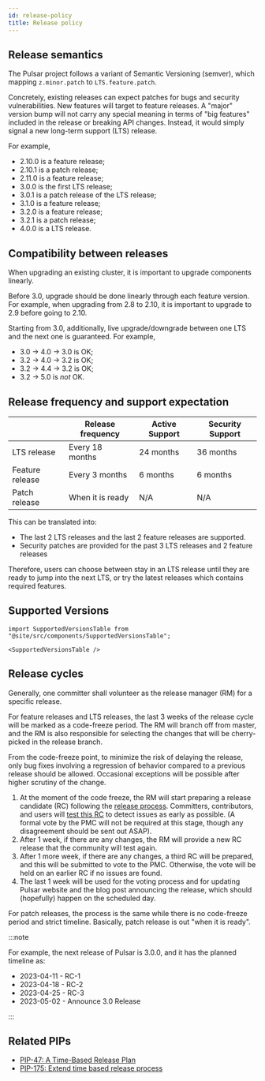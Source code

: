 ```yaml
---
id: release-policy
title: Release policy
---
```


## Release semantics

The Pulsar project follows a variant of Semantic Versioning (semver), which mapping `z.minor.patch` to `LTS.feature.patch`.

Concretely, existing releases can expect patches for bugs and security vulnerabilities. New features will target to feature releases. A "major" version bump will not carry any special meaning in terms of "big features" included in the release or breaking API changes. Instead, it would simply signal a new long-term support (LTS) release.

For example,

* 2.10.0 is a feature release;
* 2.10.1 is a patch release;
* 2.11.0 is a feature release;
* 3.0.0 is the first LTS release;
* 3.0.1 is a patch release of the LTS release;
* 3.1.0 is a feature release;
* 3.2.0 is a feature release;
* 3.2.1 is a patch release;
* 4.0.0 is a LTS release.

## Compatibility between releases

When upgrading an existing cluster, it is important to upgrade components linearly.

Before 3.0, upgrade should be done linearly through each feature version. For example, when upgrading from 2.8 to 2.10, it is important to upgrade to 2.9 before going to 2.10.

Starting from 3.0, additionally, live upgrade/downgrade between one LTS and the next one is guaranteed. For example,

* 3.0 -> 4.0 -> 3.0 is OK;
* 3.2 -> 4.0 -> 3.2 is OK;
* 3.2 -> 4.4 -> 3.2 is OK;
* 3.2 -> 5.0 is _not_ OK.

## Release frequency and support expectation

|                 | Release frequency | Active Support | Security Support |
|-----------------|-------------------|----------------|------------------|
| LTS release     | Every 18 months   | 24 months      | 36 months        |
| Feature release | Every 3 months    | 6 months       | 6 months         |
| Patch release   | When it is ready  | N/A            | N/A              |

This can be translated into:

* The last 2 LTS releases and the last 2 feature releases are supported.
* Security patches are provided for the past 3 LTS releases and 2 feature releases

Therefore, users can choose between stay in an LTS release until they are ready to jump into the next LTS, or try the latest releases which contains required features.

## Supported Versions

````mdx-code-block
import SupportedVersionsTable from "@site/src/components/SupportedVersionsTable";

<SupportedVersionsTable />
````

## Release cycles

Generally, one committer shall volunteer as the release manager (RM) for a specific release.

For feature releases and LTS releases, the last 3 weeks of the release cycle will be marked as a code-freeze period. The RM will branch off from master, and the RM is also responsible for selecting the changes that will be cherry-picked in the release branch.

From the code-freeze point, to minimize the risk of delaying the release, only bug fixes involving a regression of behavior compared to a previous release should be allowed. Occasional exceptions will be possible after higher scrutiny of the change.

1. At the moment of the code freeze, the RM will start preparing a release candidate (RC) following the [release process](release-process.md). Committers, contributors, and users will [test this RC](validate-release-candidate.md) to detect issues as early as possible. (A formal vote by the PMC will not be required at this stage, though any disagreement should be sent out ASAP).
2. After 1 week, if there are any changes, the RM will provide a new RC release that the community will test again.
3. After 1 more week, if there are any changes, a third RC will be prepared, and this will be submitted to vote to the PMC. Otherwise, the vote will be held on an earlier RC if no issues are found.
4. The last 1 week will be used for the voting process and for updating Pulsar website and the blog post announcing the release, which should (hopefully) happen on the scheduled day.

For patch releases, the process is the same while there is no code-freeze period and strict timeline. Basically, patch release is out "when it is ready".

:::note

For example, the next release of Pulsar is 3.0.0, and it has the planned timeline as:

* 2023-04-11 - RC-1
* 2023-04-18 - RC-2
* 2023-04-25 - RC-3
* 2023-05-02 - Announce 3.0 Release

:::

## Related PIPs

* [PIP-47: A Time-Based Release Plan](https://github.com/apache/pulsar/wiki/PIP-47%3A-Time-Based-Release-Plan)
* [PIP-175: Extend time based release process](https://github.com/apache/pulsar/issues/15966)
